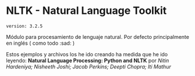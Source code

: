 # NLTK - Natural Language Toolkit

`version: 3.2.5`

Módulo para procesamiento de lenguaje natural.
Por defecto principalmente en inglés ( como todo :sad: )

Estos ejemplos y archivos los he ido creando ha medida que he ido leyendo: **Natural Language Processing: Python and NLTK** por _Nitin Hardeniya; Nisheeth Joshi; Jacob Perkins; Deepti Chopra; Iti Mathur_
